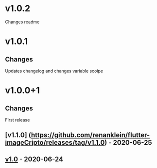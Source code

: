 # v1.0.2

Changes readme

# v1.0.1

## Changes

Updates changelog and changes variable scoipe

# v1.0.0+1

## Changes

First release

## [v1.1.0] (https://github.com/renanklein/flutter-imageCripto/releases/tag/v1.1.0) - 2020-06-25

## [v1.0](https://github.com/renanklein/flutter-imageCripto/releases/tag/v1.0) - 2020-06-24
